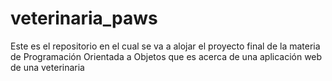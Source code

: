 # veterinaria_paws
Este es el repositorio en el cual se va a alojar el proyecto final de la materia de Programación Orientada a Objetos que es acerca de una aplicación web de una veterinaria
